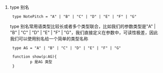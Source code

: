 1. type 别名

        type NotePitch = "A" | "B" | "C" | "D" | "E" | "F" | "G"


   type 别名常用语类型比较长或者多个类型联合，比如我们的参数类型是"A" | "B" | "C" | "D" | "E" | "F" | "G"，我们直接定义在参数中，可读性极差，因此我们可以使用别名给一个简单的类型名称

        type AG = "A" | "B" | "C" | "D" | "E" | "F" | "G"

        function show(p:AG){
                p 是AG 类型
        }

